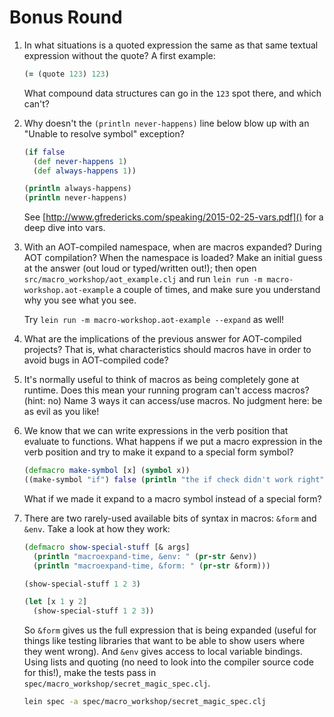 # Bonus Round

1. In what situations is a quoted expression the same as that same textual
   expression without the quote? A first example:

    ```clojure
    (= (quote 123) 123)
    ```

   What compound data structures can go in the `123` spot there, and which can't?

2. Why doesn't the `(println never-happens)` line below blow up with an "Unable
   to resolve symbol" exception?

    ```clojure
    (if false
      (def never-happens 1)
      (def always-happens 1))

    (println always-happens)
    (println never-happens)
    ```

   See [http://www.gfredericks.com/speaking/2015-02-25-vars.pdf]() for a deep
   dive into vars.

3. With an AOT-compiled namespace, when are macros expanded? During AOT
   compilation? When the namespace is loaded? Make an initial guess at the
   answer (out loud or typed/written out!); then open
   `src/macro_workshop/aot_example.clj` and run
   `lein run -m macro-workshop.aot-example` a couple of times, and make sure
   you understand why you see what you see.

   Try `lein run -m macro-workshop.aot-example --expand` as well!

4. What are the implications of the previous answer for AOT-compiled projects?
   That is, what characteristics should macros have in order to avoid bugs in
   AOT-compiled code?

5. It's normally useful to think of macros as being completely gone at runtime.
   Does this mean your running program can't access macros? (hint: no) Name 3
   ways it can access/use macros. No judgment here: be as evil as you like!

6. We know that we can write expressions in the verb position that evaluate to
   functions. What happens if we put a macro expression in the verb position
   and try to make it expand to a special form symbol?

   ```clojure
   (defmacro make-symbol [x] (symbol x))
   ((make-symbol "if") false (println "the if check didn't work right"))
   ```

   What if we made it expand to a macro symbol instead of a special form?

7. There are two rarely-used available bits of syntax in macros: `&form` and
   `&env`. Take a look at how they work:

    ```clojure
    (defmacro show-special-stuff [& args]
      (println "macroexpand-time, &env: " (pr-str &env))
      (println "macroexpand-time, &form: " (pr-str &form)))

    (show-special-stuff 1 2 3)

    (let [x 1 y 2]
      (show-special-stuff 1 2 3))
    ```

   So `&form` gives us the full expression that is being expanded (useful for
   things like testing libraries that want to be able to show users where they
   went wrong). And `&env` gives access to local variable bindings. Using lists
   and quoting (no need to look into the compiler source code for this!), make
   the tests pass in `spec/macro_workshop/secret_magic_spec.clj`.


    ```bash
    lein spec -a spec/macro_workshop/secret_magic_spec.clj
    ```
